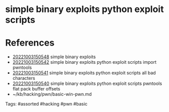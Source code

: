 # simple binary exploits python exploit scripts

# References
- [20221003150548](/zet/20221003150548/README.md) simple binary exploits
- [20221003150542](/zet/20221003150542/README.md) simple binary exploits python exploit scripts import pwntools
- [20221003150541](/zet/20221003150541/README.md) simple binary exploits python exploit scripts all bad characters
- [20221003150540](/zet/20221003150540/README.md) simple binary exploits python exploit scripts pwntools flat pack buffer offsets
- ~/kb/hacking/pwn/basic-win-pwn.md

Tags:
    #assorted #hacking #pwn #basic
